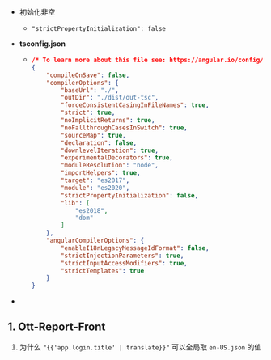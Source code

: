 - 初始化非空

  - `"strictPropertyInitialization": false`

- **tsconfig.json**

  - ```json
    /* To learn more about this file see: https://angular.io/config/tsconfig. */
    {
        "compileOnSave": false,
        "compilerOptions": {
            "baseUrl": "./",
            "outDir": "./dist/out-tsc",
            "forceConsistentCasingInFileNames": true,
            "strict": true,
            "noImplicitReturns": true,
            "noFallthroughCasesInSwitch": true,
            "sourceMap": true,
            "declaration": false,
            "downlevelIteration": true,
            "experimentalDecorators": true,
            "moduleResolution": "node",
            "importHelpers": true,
            "target": "es2017",
            "module": "es2020",
            "strictPropertyInitialization": false,
            "lib": [
                "es2018",
                "dom"
            ]
        },
        "angularCompilerOptions": {
            "enableI18nLegacyMessageIdFormat": false,
            "strictInjectionParameters": true,
            "strictInputAccessModifiers": true,
            "strictTemplates": true
        }
    }
    ```

- 

## 1. Ott-Report-Front

1. 为什么 `"{{'app.login.title' | translate}}"` 可以全局取 `en-US.json` 的值



































